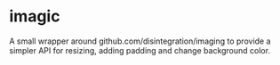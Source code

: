 # imagic

A small wrapper around github.com/disintegration/imaging to provide a simpler API for resizing, adding padding and change background color.